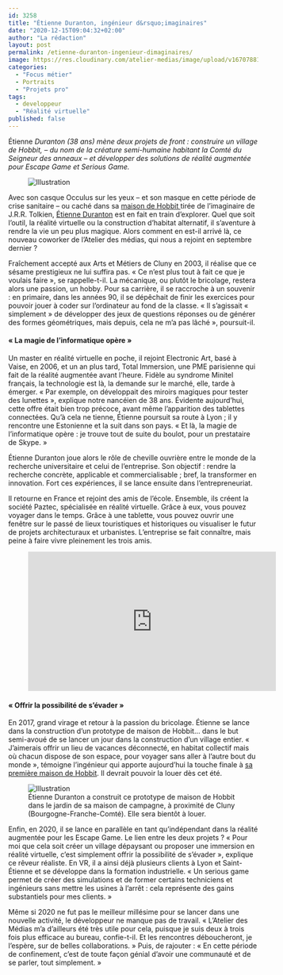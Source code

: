 ```yaml
---
id: 3258
title: "Étienne Duranton, ingénieur d&rsquo;imaginaires"
date: "2020-12-15T09:04:32+02:00"
author: "La rédaction"
layout: post
permalink: /etienne-duranton-ingenieur-dimaginaires/
image: https://res.cloudinary.com/atelier-medias/image/upload/v1670788117/blog/abaxhfjo3ed7qrb9gna4.jpg
categories:
  - "Focus métier"
  - Portraits
  - "Projets pro"
tags:
  - developpeur
  - "Réalité virtuelle"
published: false
---
```


Étienne _Duranton (38 ans) mène deux projets de front : construire un village de Hobbit, – du nom de la créature semi-humaine habitant la Comté du Seigneur des anneaux – et développer des solutions de réalité augmentée pour Escape Game et Serious Game._

<figure class="wp-block-image"><img src="https://res.cloudinary.com/atelier-medias/image/upload/v1670788119/blog/i9jvapuo3sqgcaddedxn.jpg" alt="Illustration"></figure>

Avec son casque Occulus sur les yeux – et son masque en cette période de crise sanitaire – ou caché dans sa [maison de Hobbit ](https://www.facebook.com/MyHobbitHome/about/)tirée de l’imaginaire de J.R.R. Tolkien, [Étienne Duranton](https://www.linkedin.com/in/etienne-duranton-462627a/?originalSubdomain=fr) est en fait en train d’explorer. Quel que soit l’outil, la réalité virtuelle ou la construction d’habitat alternatif, il s’aventure à rendre la vie un peu plus magique. Alors comment en est-il arrivé là, ce nouveau coworker de l’Atelier des médias, qui nous a rejoint en septembre dernier ?

Fraîchement accepté aux Arts et Métiers de Cluny en 2003, il réalise que ce sésame prestigieux ne lui suffira pas. « Ce n’est plus tout à fait ce que je voulais faire », se rappelle-t-il. La mécanique, ou plutôt le bricolage, restera alors une passion, un hobby. Pour sa carrière, il se raccroche à un souvenir : en primaire, dans les années 90, il se dépêchait de finir les exercices pour pouvoir jouer à coder sur l’ordinateur au fond de la classe. « Il s’agissait « simplement » de développer des jeux de questions réponses ou de générer des formes géométriques, mais depuis, cela ne m’a pas lâché », poursuit-il.

#### « La magie de l’informatique opère »

Un master en réalité virtuelle en poche, il rejoint Electronic Art, basé à Vaise, en 2006, et un an plus tard, Total Immersion, une PME parisienne qui fait de la réalité augmentée avant l’heure. Fidèle au syndrome Minitel français, la technologie est là, la demande sur le marché, elle, tarde à émerger. « Par exemple, on développait des miroirs magiques pour tester des lunettes », explique notre nancéien de 38 ans. Évidente aujourd’hui, cette offre était bien trop précoce, avant même l’apparition des tablettes connectées. Qu’à cela ne tienne, Étienne poursuit sa route à Lyon ; il y rencontre une Estonienne et la suit dans son pays. « Et là, la magie de l’informatique opère : je trouve tout de suite du boulot, pour un prestataire de Skype. »

Étienne Duranton joue alors le rôle de cheville ouvrière entre le monde de la recherche universitaire et celui de l’entreprise. Son objectif : rendre la recherche concrète, applicable et commercialisable ; bref, la transformer en innovation. Fort ces expériences, il se lance ensuite dans l’entrepreneuriat.

Il retourne en France et rejoint des amis de l’école. Ensemble, ils créent la société Paztec, spécialisée en réalité virtuelle. Grâce à eux, vous pouvez voyager dans le temps. Grâce à une tablette, vous pouvez ouvrir une fenêtre sur le passé de lieux touristiques et historiques ou visualiser le futur de projets architecturaux et urbanistes. L’entreprise se fait connaître, mais peine à faire vivre pleinement les trois amis.

<figure class="wp-block-embed-youtube wp-block-embed is-type-video is-provider-youtube wp-embed-aspect-16-9 wp-has-aspect-ratio"><div class="wp-block-embed__wrapper"><iframe allow="accelerometer; autoplay; clipboard-write; encrypted-media; gyroscope; picture-in-picture" allowfullscreen="" frameborder="0" height="281" src="https://www.youtube.com/embed/Diyx1dKXI5o?feature=oembed" title="Invasion de petites tablettes vertes" width="500"></iframe></div></figure>

#### « Offrir la possibilité de s’évader »

En 2017, grand virage et retour à la passion du bricolage. Étienne se lance dans la construction d’un prototype de maison de Hobbit… dans le but semi-avoué de se lancer un jour dans la construction d’un village entier. « J’aimerais offrir un lieu de vacances déconnecté, en habitat collectif mais où chacun dispose de son espace, pour voyager sans aller à l’autre bout du monde », témoigne l’ingénieur qui apporte aujourd’hui la touche finale à [sa première maison de Hobbit](https://www.instagram.com/myhobbithome/). Il devrait pouvoir la louer dès cet été.

<figure class="wp-block-image"><img src="https://res.cloudinary.com/atelier-medias/image/upload/v1670788121/blog/xjerpjvlsh5jojp6t0n9.jpg" alt="Illustration"><figcaption>Étienne Duranton a construit ce prototype de maison de Hobbit dans le jardin de sa maison de campagne, à proximité de Cluny (Bourgogne-Franche-Comté). Elle sera bientôt à louer. </figcaption></figure>

Enfin, en 2020, il se lance en parallèle en tant qu’indépendant dans la réalité augmentée pour les Escape Game. Le lien entre les deux projets ? « Pour moi que cela soit créer un village dépaysant ou proposer une immersion en réalité virtuelle, c’est simplement offrir la possibilité de s’évader », explique ce rêveur réaliste. En VR, il a ainsi déjà plusieurs clients à Lyon et Saint-Étienne et se développe dans la formation industrielle. « Un serious game permet de créer des simulations et de former certains techniciens et ingénieurs sans mettre les usines à l’arrêt : cela représente des gains substantiels pour mes clients. »

Même si 2020 ne fut pas le meilleur millésime pour se lancer dans une nouvelle activité, le développeur ne manque pas de travail. « L’Atelier des Médias m’a d’ailleurs été très utile pour cela, puisque je suis deux à trois fois plus efficace au bureau, confie-t-il. Et les rencontres déboucheront, je l’espère, sur de belles collaborations. » Puis, de rajouter : « En cette période de confinement, c’est de toute façon génial d’avoir une communauté et de se parler, tout simplement. »
